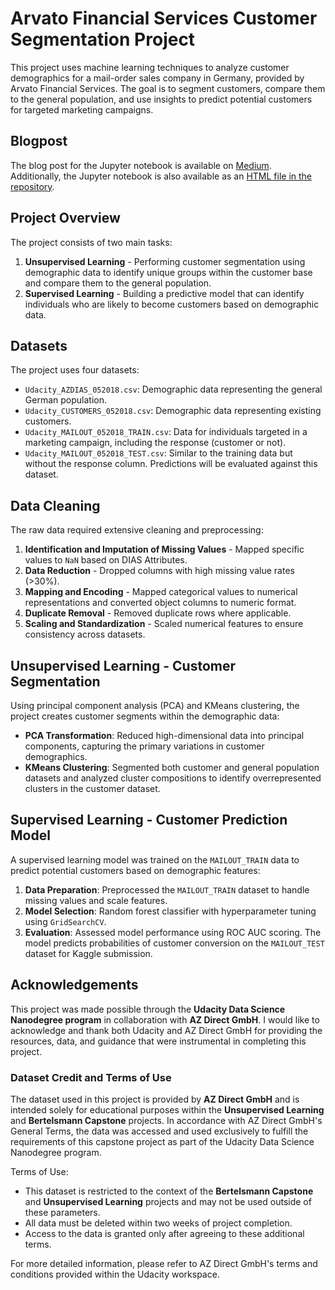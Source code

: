 # Arvato Financial Services Customer Segmentation Project

This project uses machine learning techniques to analyze customer demographics for a mail-order sales company in Germany, provided by Arvato Financial Services. The goal is to segment customers, compare them to the general population, and use insights to predict potential customers for targeted marketing campaigns.

## Blogpost

The blog post for the Jupyter notebook is available on [Medium](https://medium.com/@fabian.hoetzel/customer-segmentation-and-prediction-for-arvato-financial-services-using-data-science-c1462afe5c22).  
Additionally, the Jupyter notebook is also available as an [HTML file in the repository](link_to_html_file_in_repository).


## Project Overview

The project consists of two main tasks:
1. **Unsupervised Learning** - Performing customer segmentation using demographic data to identify unique groups within the customer base and compare them to the general population.
2. **Supervised Learning** - Building a predictive model that can identify individuals who are likely to become customers based on demographic data.

## Datasets

The project uses four datasets:
- `Udacity_AZDIAS_052018.csv`: Demographic data representing the general German population.
- `Udacity_CUSTOMERS_052018.csv`: Demographic data representing existing customers.
- `Udacity_MAILOUT_052018_TRAIN.csv`: Data for individuals targeted in a marketing campaign, including the response (customer or not).
- `Udacity_MAILOUT_052018_TEST.csv`: Similar to the training data but without the response column. Predictions will be evaluated against this dataset.

## Data Cleaning

The raw data required extensive cleaning and preprocessing:
1. **Identification and Imputation of Missing Values** - Mapped specific values to `NaN` based on DIAS Attributes.
2. **Data Reduction** - Dropped columns with high missing value rates (>30%).
3. **Mapping and Encoding** - Mapped categorical values to numerical representations and converted object columns to numeric format.
4. **Duplicate Removal** - Removed duplicate rows where applicable.
5. **Scaling and Standardization** - Scaled numerical features to ensure consistency across datasets.

## Unsupervised Learning - Customer Segmentation

Using principal component analysis (PCA) and KMeans clustering, the project creates customer segments within the demographic data:
- **PCA Transformation**: Reduced high-dimensional data into principal components, capturing the primary variations in customer demographics.
- **KMeans Clustering**: Segmented both customer and general population datasets and analyzed cluster compositions to identify overrepresented clusters in the customer dataset.

## Supervised Learning - Customer Prediction Model

A supervised learning model was trained on the `MAILOUT_TRAIN` data to predict potential customers based on demographic features:
1. **Data Preparation**: Preprocessed the `MAILOUT_TRAIN` dataset to handle missing values and scale features.
2. **Model Selection**: Random forest classifier with hyperparameter tuning using `GridSearchCV`.
3. **Evaluation**: Assessed model performance using ROC AUC scoring. The model predicts probabilities of customer conversion on the `MAILOUT_TEST` dataset for Kaggle submission.


## Acknowledgements

This project was made possible through the **Udacity Data Science Nanodegree program** in collaboration with **AZ Direct GmbH**. I would like to acknowledge and thank both Udacity and AZ Direct GmbH for providing the resources, data, and guidance that were instrumental in completing this project.

### Dataset Credit and Terms of Use

The dataset used in this project is provided by **AZ Direct GmbH** and is intended solely for educational purposes within the **Unsupervised Learning** and **Bertelsmann Capstone** projects. In accordance with AZ Direct GmbH's General Terms, the data was accessed and used exclusively to fulfill the requirements of this capstone project as part of the Udacity Data Science Nanodegree program.

Terms of Use:
- This dataset is restricted to the context of the **Bertelsmann Capstone** and **Unsupervised Learning** projects and may not be used outside of these parameters.
- All data must be deleted within two weeks of project completion.
- Access to the data is granted only after agreeing to these additional terms.

For more detailed information, please refer to AZ Direct GmbH's terms and conditions provided within the Udacity workspace.
